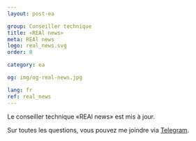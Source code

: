 ```yaml
---
layout: post-ea

group: Conseiller technique
title: «REAl news»
meta: REAl news
logo: real_news.svg
order: 8

category: ea

og: img/og-real-news.jpg

lang: fr
ref: real_news
---
```


Le conseiller technique «REAl news» est mis à jour.

Sur toutes les questions, vous pouvez me joindre via <a href="https://t.me/chutkoy" target="_blank">Telegram</a>.
